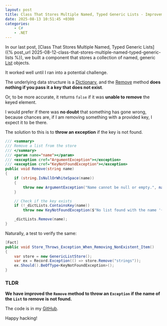 ```yaml
---
layout: post
title: Class That Stores Multiple Named, Typed Generic Lists - Improvement
date: 2025-08-13 10:51:45 +0300
categories:
    - C#
    - .NET
---
```


In our last post, [Class That Stores Multiple Named, Typed Generic Lists]({% post_url 2025-08-12-class-that-stores-multiple-named-typed-generic-lists %}), we built a component that stores a collection of named, generic [List](https://learn.microsoft.com/en-us/dotnet/api/system.collections.generic.list-1?view=net-9.0) objects.

It worked well until I ran into a potential challenge.

The underlying data structure is a [Dictionary](https://learn.microsoft.com/en-us/dotnet/api/system.collections.generic.dictionary-2?view=net-9.0), and the [Remove](https://learn.microsoft.com/en-us/dotnet/api/system.collections.generic.dictionary-2.remove?view=net-9.0) method **does nothing if you pass it a key that does not exist**. 

Or, to be more accurate, it returns `false` if it was **unable to remove** the keyed element.

I would prefer if there was **no doubt** that something has gone wrong, because chances are, if I am removing something with a provided key, I expect it to be there.

The solution to this is to **throw an exception** if the key is not found.

```c#
/// <summary>
/// Remove a list from the store
/// </summary>
/// <param name="name"></param>
/// <exception cref="ArgumentException"></exception>
/// <exception cref="KeyNotFoundException"></exception>
public void Remove(string name)
{
    if (string.IsNullOrWhiteSpace(name))
    {
        throw new ArgumentException("Name cannot be null or empty.", nameof(name));
    }

    // Check if the key exists
    if (!_dictLists.ContainsKey(name))
        throw new KeyNotFoundException($"No list found with the name '{name}'.");

    _dictLists.Remove(name);
}
```

Naturally, a test to verify the same:

```c#
[Fact]
public void Store_Throws_Exception_When_Removing_NonExistent_Item()
{
    var store = new GenericListStore();
    var ex = Record.Exception(() => store.Remove("strings"));
    ex.Should().BeOfType<KeyNotFoundException>();
}
```

### TLDR

**We have improved the `Remove` method to throw an `Exception` if the name of the `List` to remove is not found.**

The code is in my [GitHub](https://github.com/conradakunga/BlogCode/tree/master/GenericListStore).

Happy hacking!
